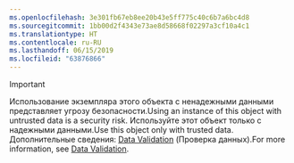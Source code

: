 ```yaml
---
ms.openlocfilehash: 3e301fb67eb8ee20b43e5ff775c40c6b7a6bc4d8
ms.sourcegitcommit: 1bb00d2f4343e73ae8d58668f02297a3cf10a4c1
ms.translationtype: HT
ms.contentlocale: ru-RU
ms.lasthandoff: 06/15/2019
ms.locfileid: "63876866"
---
```

> [!IMPORTANT]
> <span data-ttu-id="35ae4-101">Использование экземпляра этого объекта с ненадежными данными представляет угрозу безопасности.</span><span class="sxs-lookup"><span data-stu-id="35ae4-101">Using an instance of this object with untrusted data is a security risk.</span></span> <span data-ttu-id="35ae4-102">Используйте этот объект только с надежными данными.</span><span class="sxs-lookup"><span data-stu-id="35ae4-102">Use this object only with trusted data.</span></span> <span data-ttu-id="35ae4-103">Дополнительные сведения: [Data Validation](https://www.owasp.org/index.php/Data_Validation) (Проверка данных).</span><span class="sxs-lookup"><span data-stu-id="35ae4-103">For more information, see [Data Validation](https://www.owasp.org/index.php/Data_Validation).</span></span>